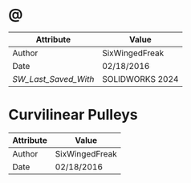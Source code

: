 # @
| Attribute | Value |
| ---  | ---     |
| Author | SixWingedFreak |
| Date | 02/18/2016 |
| _SW_Last_Saved_With_ | SOLIDWORKS 2024 |
# Curvilinear Pulleys
| Attribute | Value |
| ---  | ---     |
| Author | SixWingedFreak |
| Date | 02/18/2016 |
